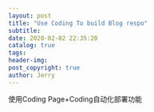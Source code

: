 ```yaml
---
layout: post
title: "Use Coding To build Blog respo"
subtitle: 
date: 2020-02-02 22:35:20
catalog: true
tags: 
header-img: 
post_copyright: true
author: Jerry
---
```


使用Coding Page+Coding自动化部署功能